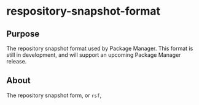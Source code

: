 # respository-snapshot-format

## Purpose

The repository snapshot format used by Package Manager. This format is still
in development, and will support an upcoming Package Manager release.

## About

The repository snapshot form, or `rsf`, 